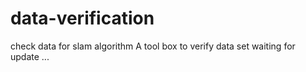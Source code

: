 # data-verification
check data for slam algorithm
A tool box to verify data set 
waiting for update ...
